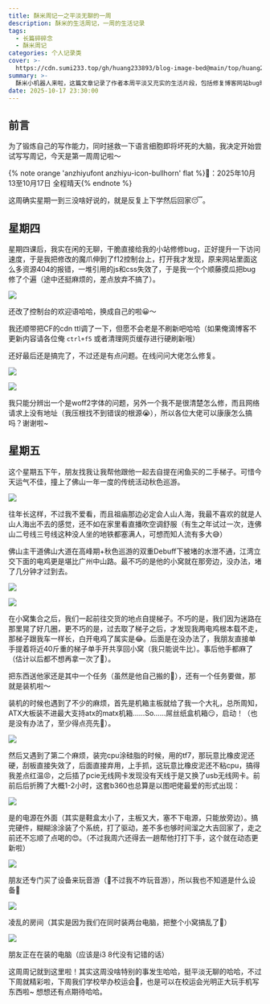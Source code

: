 ```yaml
---
title: 酥米周记一之平淡无聊的一周
description: 酥米的生活周记，一周的生活记录
tags:
  - 长篇碎碎念
  - 酥米周记
categories: 个人记录类
cover: >-
  https://cdn.sumi233.top/gh/huang233893/blog-image-bed@main/top/huang233893/imgs/blog/w1-12.jpg
summary: >-
  酥米小机器人来啦，这篇文章记录了作者本周平淡又充实的生活片段，包括修复博客网站bug时发现大量404错误并调整CDN设置，与朋友前往佛山自提二手梯子却遭遇秋色巡游拥堵，装机过程中遇到主板兼容性问题和硅脂涂抹困难，最终以混乱的房间和未完成的装机收场，同时透露下周校运会将带来新的精彩内容。
date: 2025-10-17 23:30:00
---
```


## 前言

为了锻炼自己的写作能力，同时拯救一下语言细胞即将坏死的大脑，我决定开始尝试写写周记，今天是第一周周记啦～

{% note orange 'anzhiyufont anzhiyu-icon-bullhorn' flat %}📅：2025年10月13至10月17日 全程晴天{% endnote %}

这周确实星期一到三没啥好说的，就是反复上下学然后回家😴。

## 星期四

星期四课后，我实在闲的无聊，干脆直接给我的小站修修bug，正好提升一下访问速度，于是我把修改的魔爪伸到了f12控制台上，打开我才发现，原来网站里面这么多资源404的报错，一堆引用的js和css失效了，于是我一个个顺藤摸瓜把bug修了个遍（途中还挺麻烦的，差点放弃不搞了）。

![](https://cdn.sumi233.top/gh/huang233893/blog-image-bed@main/top/huang233893/imgs/blog/w1-3.jpg)

还改了控制台的欢迎语哈哈，换成自己的啦😀～

我还顺带把CF的cdn ttl调了一下，但愿不会老是不刷新吧哈哈（如果俺滴博客不更新内容请各位俺 `ctrl+f5` 或者清理网页缓存进行硬刷新哦）

还好最后还是搞完了，不过还是有点问题。在线问问大佬怎么修复。

![](https://cdn.sumi233.top/gh/huang233893/blog-image-bed@main/top/huang233893/imgs/blog/w1-2.jpg)

![](https://cdn.sumi233.top/gh/huang233893/blog-image-bed@main/top/huang233893/imgs/blog/w1-1.jpg)

我只能分辨出一个是woff2字体的问题，另外一个我不是很清楚怎么修，而且网络请求上没有地址（我压根找不到错误的根源😭），所以各位大佬可以康康怎么搞吗？谢谢啦~

## 星期五

这个星期五下午，朋友找我让我帮他跟他一起去自提在闲鱼买的二手梯子。可惜今天运气不佳，撞上了佛山一年一度的传统活动秋色巡游。

![](https://cdn.sumi233.top/gh/huang233893/blog-image-bed@main/top/huang233893/imgs/blog/w1-4.jpg)

往年长这样，不过我不爱看，而且祖庙那边必定会人山人海，我最不喜欢的就是人山人海出不去的感觉，还不如在家里看直播吹空调舒服（有生之年试过一次，连佛山二号线三号线这种没人坐的地铁都塞满人，可想而知人流有多大😅）

佛山主干道佛山大道在高峰期+秋色巡游的双重Debuff下被堵的水泄不通，江湾立交下面的电鸡更是堪比广州中山路。最不巧的是他的小窝就在那旁边，没办法，堵了几分钟才过到去。

![](https://cdn.sumi233.top/gh/huang233893/blog-image-bed@main/top/huang233893/imgs/blog/w1-5.jpg)

![](https://cdn.sumi233.top/gh/huang233893/blog-image-bed@main/top/huang233893/imgs/blog/w1-6.jpg)

在小窝集合之后，我们一起前往交货的地点自提梯子。不巧的是，我们因为迷路在那里晃了好几圈，更不巧的是，过去取了梯子之后，才发现我两电鸡根本载不走，那梯子跟我车一样长，白开电鸡了属实是😂。后面是在没办法了，我朋友直接单手提着将近40斤重的梯子单手开共享回小窝（我只能说牛比）。事后他手都麻了（估计以后都不想再拿一次了🌝）。

把东西送他家还是其中一个任务（虽然是他自己搬的🤔），还有一个任务要做，那就是装机啦～

装机的时候也遇到了不少的麻烦，首先是机箱主板就给了我一个大礼，总所周知，ATX大板装不进最大支持atx的matx机箱……So……屌丝纸盒机箱😏，启动！（也是没有办法了，至少得点亮先🌚）。

![](https://cdn.sumi233.top/gh/huang233893/blog-image-bed@main/top/huang233893/imgs/blog/w1-7.jpg)

然后又遇到了第二个麻烦，装完cpu涂硅脂的时候，用的tf7，那玩意比橡皮泥还硬，刮板直接失效了，后面直接弃用，上手抓，这玩意比橡皮泥还不粘cpu，搞得我差点红温😡，之后插了pcie无线网卡发现没有天线于是又换了usb无线网卡。前前后后折腾了大概1-2小时，这套b360也总算是以图吧佬最爱的形式出现：

![](https://cdn.sumi233.top/gh/huang233893/blog-image-bed@main/top/huang233893/imgs/blog/w1-9.jpg)

是的电源在外面（其实是鞋盒太小了，主板又大，塞不下电源，只能放旁边）。搞完硬件，糊糊涂涂装了个系统，打了驱动，差不多也够时间溜之大吉回家了，走之前还不忘顺了点喝的😍。（不过我周六还得去一趟帮他打打下手，这个就在动态更新啦）

![](https://cdn.sumi233.top/gh/huang233893/blog-image-bed@main/top/huang233893/imgs/blog/w1-10.jpg)

朋友还专门买了设备来玩音游（🌝不过我不咋玩音游），所以我也不知道是什么设备🌚

![](https://cdn.sumi233.top/gh/huang233893/blog-image-bed@main/top/huang233893/imgs/blog/w1-11.jpg)

凌乱的房间（其实是因为我们在同时装两台电脑，把整个小窝搞乱了🌝）

![](https://cdn.sumi233.top/gh/huang233893/blog-image-bed@main/top/huang233893/imgs/blog/w1-8.jpg)

朋友正在在装的电脑（应该是i3 8代没有记错的话）

这周周记就到这里啦！其实这周没啥特别的事发生哈哈，挺平淡无聊的哈哈，不过下周就精彩啦，下周我们学校举办校运会🌝，也是可以在校运会光明正大玩手机写东西啦~ 想想还有点期待哈哈。